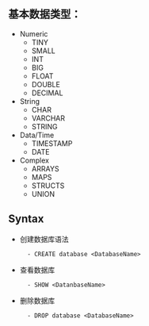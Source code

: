 ## 基本数据类型：
* Numeric
	- TINY
	- SMALL
	- INT
	- BIG
	- FLOAT 
	- DOUBLE
	- DECIMAL
* String
	- CHAR
	- VARCHAR
	- STRING
* Data/Time
	- TIMESTAMP
	- DATE
* Complex
	- ARRAYS
	- MAPS
	- STRUCTS
	- UNION
## Syntax
* 创建数据库语法
		
		- CREATE database <DatabaseName>
* 查看数据库
		
		- SHOW <DatanbaseName>
* 删除数据库
		
		- DROP database <DatabaseName>


